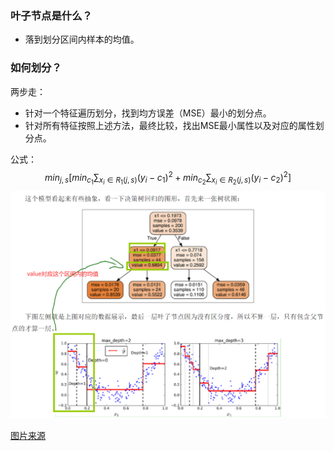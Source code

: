 ### 叶子节点是什么？

- 落到划分区间内样本的均值。

### 如何划分？

两步走：

- 针对一个特征遍历划分，找到均方误差（MSE）最小的划分点。
- 针对所有特征按照上述方法，最终比较，找出MSE最小属性以及对应的属性划分点。

公式：
$$
min_{j,s}[min_{c_{1} }\sum_{x_{i} \in R_{1}(j,s)}(y_{i}-c_{1})^2  +   min_{c_{2} }\sum_{x_{i} \in R_{2}(j,s)}(y_{i}-c_{2})^2 ]
$$
![<https://www.cnblogs.com/xiashiwendao/p/12168323.html>](img/QQ截图20200311120233.png)

[图片来源](https://www.cnblogs.com/xiashiwendao/p/12168323.html)



